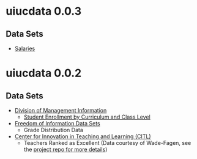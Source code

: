 # uiucdata 0.0.3

## Data Sets

- [Salaries](https://dailyillini.com/salaryguide/)

# uiucdata 0.0.2

## Data Sets

- [Division of Management Information](http://www.dmi.illinois.edu/)
    - [Student Enrollment by Curriculum and Class Level](http://www.dmi.illinois.edu/stuenr/#class)
- [Freedom of Information Data Sets](https://www.uillinois.edu/cms/One.aspx?portalId=1324&pageId=171041)
    - Grade Distribution Data
- [Center for Innovation in Teaching and Learning (CITL)](http://citl.illinois.edu/)
    - Teachers Ranked as Excellent (Data courtesy of Wade-Fagen, see the [project repo for more details](https://github.com/wadefagen/Teachers-Ranked-As-Excellent-UIUC))
